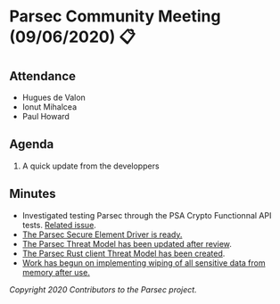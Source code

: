 # Parsec Community Meeting (09/06/2020) 📋

## Attendance

- Hugues de Valon
- Ionut Mihalcea
- Paul Howard

## Agenda

1. A quick update from the developpers

## Minutes

- Investigated testing Parsec through the PSA Crypto Functionnal API tests. [Related
   issue](https://github.com/ARM-software/psa-arch-tests/issues/220).
- [The Parsec Secure Element Driver is ready.](https://github.com/parallaxsecond/parsec-se-driver)
- [The Parsec Threat Model has been updated after
   review](https://parallaxsecond.github.io/parsec-book/threat_model/threat_model.html).
- [The Parsec Rust client Threat Model has been
   created](https://parallaxsecond.github.io/parsec-book/threat_model/rust_client_threat_model.html).
- [Work has begun on implementing wiping of all sensitive data from memory after
   use.](https://github.com/parallaxsecond/parsec/issues/122)

*Copyright 2020 Contributors to the Parsec project.*
